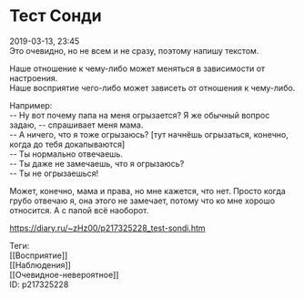 Тест Сонди
===========

   
 2019-03-13, 23:45   
  Это очевидно, но не всем и не сразу, поэтому напишу текстом.   
   
 Наше отношение к чему-либо может меняться в зависимости от настроения.   
 Наше восприятие чего-либо может зависеть от отношения к чему-либо.   
   
 Например:   
 -- Ну вот почему папа на меня огрызается? Я же обычный вопрос задаю, -- спрашивает меня мама.   
 -- А ничего, что я тоже огрызаюсь?  [тут начнёшь огрызаться, конечно, когда до тебя докапываются]    
 -- Ты нормально отвечаешь.   
 -- Ты даже не замечаешь, что я огрызаюсь?   
 -- Ты не огрызаешься!   
   
 Может, конечно, мама и права, но мне кажется, что нет. Просто когда грубо отвечаю я, она этого не замечает, потому что ко мне хорошо относится. А с папой всё наоборот.   
    
 <https://diary.ru/~zHz00/p217325228_test-sondi.htm>   
   
 Теги:   
 [[Восприятие]]   
 [[Наблюдения]]   
 [[Очевидное-невероятное]]   
 ID: p217325228